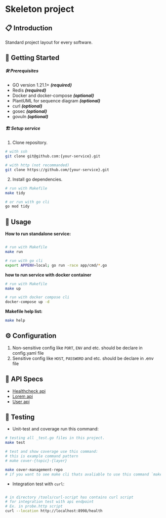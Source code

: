 # Skeleton project

## 📋 Introduction

Standard project layout for every software.

## 🏁 Getting Started

##### 🛠️ Prerequisites

- GO version 1.21.1+ _<b>(required)</b>_
- Redis _<b>(required)</b>_
- Docker and docker-compose _<b>(optional)</b>_
- PlantUML for sequence diagram _<b>(optional)</b>_
- curl _<b>(optional)</b>_
- gosec _<b>(optional)</b>_
- govuln _<b>(optional)</b>_

##### 🏗️ Setup service

1. Clone repository.

```bash
# with ssh
git clone git@github.com:{your-service}.git

# with http (not recommanded)
git clone https://github.com/{your-service}.git
```

2. Install go dependencies.

```bash
# run with Makefile
make tidy

# or run with go cli
go mod tidy
```

## 📝 Usage

<b>How to run standalone service:</b>

```bash

# run with Makefile
make run

# run with go cli
export APPENV=local; go run -race app/cmd/*.go

```

<b>how to run service with docker container</b>

```bash
# run with Makefile
make up

# run with docker compose cli
docker-compose up -d
```

<b>Makefile help list:</b>

```bash
make help
```

## ⚙️ Configuration

1. Non-sensitive config like `PORT`, `ENV` and etc. should be declare in config.yaml file
2. Sensitive config like `HOST`, `PASSWORD` and etc. should be declare in .env file

## 📑 API Specs

- [Healthcheck api](./docs/apis/healthcheck.md)
- [Lorem api](./docs/apis/lorem.md)
- [User api](./docs/apis/user.md)

## 🧪 Testing

- Unit-test and coverage run this command:

```bash
# testing all _test.go files in this project.
make test

# test and show coverage use this command:
# this is example command pattern
# make cover-{topic}-{layer}

make cover-management-repo
# if you want to see make cli thats avaliable to use this command `make help`
```

- Integration test with `curl`:

```bash

# in directory /tools/curl-script has contains curl script
# for integration test with api endpoint
# Ex. in probe.http script
curl --location http://localhost:8998/health
```
